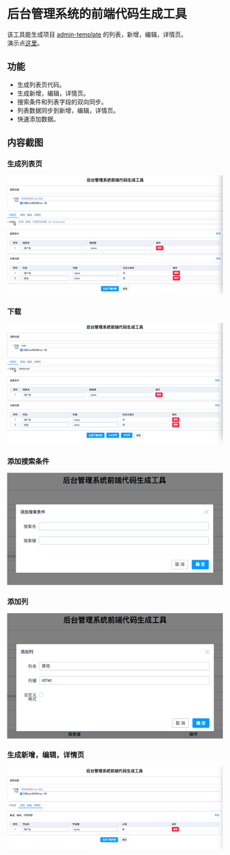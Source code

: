 # 后台管理系统的前端代码生成工具
该工具能生成项目 [admin-template](https://github.com/iamjoel/admin-template) 的列表，新增，编辑，详情页。  
演示点[这里](https://iamjoel.github.io/admin-fe-generator/src/)。

## 功能
* 生成列表页代码。
* 生成新增，编辑，详情页。
* 搜索条件和列表字段的双向同步。
* 列表数据同步到新增，编辑，详情页。
* 快速添加数据。

## 内容截图
### 生成列表页
<div align="center">
  <img src="screenshot/list.png" alt="">
</div>

### 下载
<div align="center">
  <img src="screenshot/list-with-download.png" alt="">
</div>

### 添加搜索条件
<div align="center">
  <img src="screenshot/search.png" alt="">
</div>

### 添加列
<div align="center">
  <img src="screenshot/col.png" alt="">
</div>

### 生成新增，编辑，详情页
<div align="center">
  <img src="screenshot/update.png" alt="">
</div>
















